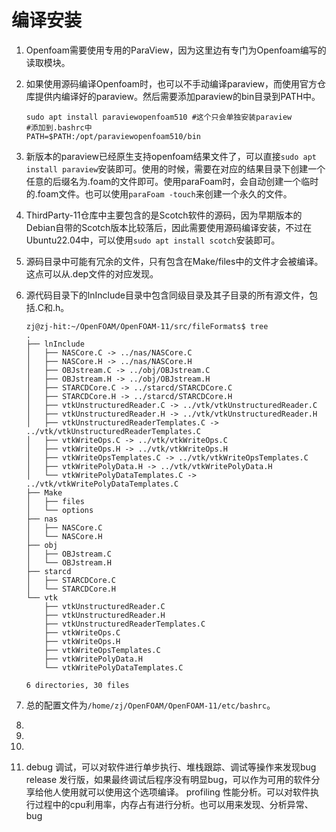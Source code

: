# 编译安装

1. Openfoam需要使用专用的ParaView，因为这里边有专门为Openfoam编写的读取模块。

2. 如果使用源码编译Openfoam时，也可以不手动编译paraview，而使用官方仓库提供内编译好的paraview。然后需要添加paraview的bin目录到PATH中。

   ```shell
   sudo apt install paraviewopenfoam510 #这个只会单独安装paraview
   #添加到.bashrc中
   PATH=$PATH:/opt/paraviewopenfoam510/bin
   ```

3. 新版本的paraview已经原生支持openfoam结果文件了，可以直接`sudo apt install paraview`安装即可。使用的时候，需要在对应的结果目录下创建一个任意的后缀名为.foam的文件即可。使用paraFoam时，会自动创建一个临时的.foam文件。也可以使用`paraFoam -touch`来创建一个永久的文件。

4. ThirdParty-11仓库中主要包含的是Scotch软件的源码，因为早期版本的Debian自带的Scotch版本比较落后，因此需要使用源码编译安装，不过在Ubuntu22.04中，可以使用`sudo apt install scotch`安装即可。

5. 源码目录中可能有冗余的文件，只有包含在Make/files中的文件才会被编译。这点可以从.dep文件的对应发现。

6. 源代码目录下的lnInclude目录中包含同级目录及其子目录的所有源文件，包括.C和.h。

   ```shell
   zj@zj-hit:~/OpenFOAM/OpenFOAM-11/src/fileFormats$ tree
   .
   ├── lnInclude
   │   ├── NASCore.C -> ../nas/NASCore.C
   │   ├── NASCore.H -> ../nas/NASCore.H
   │   ├── OBJstream.C -> ../obj/OBJstream.C
   │   ├── OBJstream.H -> ../obj/OBJstream.H
   │   ├── STARCDCore.C -> ../starcd/STARCDCore.C
   │   ├── STARCDCore.H -> ../starcd/STARCDCore.H
   │   ├── vtkUnstructuredReader.C -> ../vtk/vtkUnstructuredReader.C
   │   ├── vtkUnstructuredReader.H -> ../vtk/vtkUnstructuredReader.H
   │   ├── vtkUnstructuredReaderTemplates.C -> ../vtk/vtkUnstructuredReaderTemplates.C
   │   ├── vtkWriteOps.C -> ../vtk/vtkWriteOps.C
   │   ├── vtkWriteOps.H -> ../vtk/vtkWriteOps.H
   │   ├── vtkWriteOpsTemplates.C -> ../vtk/vtkWriteOpsTemplates.C
   │   ├── vtkWritePolyData.H -> ../vtk/vtkWritePolyData.H
   │   └── vtkWritePolyDataTemplates.C -> ../vtk/vtkWritePolyDataTemplates.C
   ├── Make
   │   ├── files
   │   └── options
   ├── nas
   │   ├── NASCore.C
   │   └── NASCore.H
   ├── obj
   │   ├── OBJstream.C
   │   └── OBJstream.H
   ├── starcd
   │   ├── STARCDCore.C
   │   └── STARCDCore.H
   └── vtk
       ├── vtkUnstructuredReader.C
       ├── vtkUnstructuredReader.H
       ├── vtkUnstructuredReaderTemplates.C
       ├── vtkWriteOps.C
       ├── vtkWriteOps.H
       ├── vtkWriteOpsTemplates.C
       ├── vtkWritePolyData.H
       └── vtkWritePolyDataTemplates.C
   
   6 directories, 30 files
   ```

7. 总的配置文件为`/home/zj/OpenFOAM/OpenFOAM-11/etc/bashrc`。

8. 

9. 

10. 

11. debug 调试，可以对软件进行单步执行、堆栈跟踪、调试等操作来发现bug
    release 发行版，如果最终调试后程序没有明显bug，可以作为可用的软件分享给他人使用就可以使用这个选项编译。
    profiling 性能分析。可以对软件执行过程中的cpu利用率，内存占有进行分析。也可以用来发现、分析异常、bug
